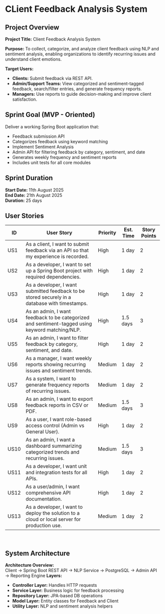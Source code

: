 # CLient Feedback Analysis System
## Project Overview
**Project Title:** Client Feedback Analysis System <br>

**Purpose:** To collect, categorize, and analyze client feedback using NLP and sentiment analysis, enabling organizations to identify recurring issues and understand client emotions. <br> 

**Target Users:** <br>
- **Clients:** Submit feedback via REST API. <br>
- **Admin/Support Teams:** View categorized and sentiment-tagged feedback, search/filter entries, and generate frequency reports. <br>
- **Managers:** Use reports to guide decision-making and improve client satisfaction. <br>

## Sprint Goal (MVP - Oriented) <br>
Deliver a working Spring Boot application that:
- Feedback submission API
- Categorizes feedback using keyword matching
- Implement Sentiment Analysis
- Admin API for filtering feedback by category, sentiment, and date
- Generates weekly frequency and sentiment reports
- Includes unit tests for all core modules

## Sprint Duration <br>
**Start Date:** 11th August 2025 <br>
**End Date:** 21th August 2025 <br>
**Duration:** 25 days <br>

## User Stories <br> 
| ID   | User Story                                                                                          | Priority | Est. Time | Story Points  |
|------|-----------------------------------------------------------------------------------------------------|----------|-----------|---------------|
| US1  | As a client, I want to submit feedback via an API so that my experience is recorded.                | High     | 1 day     | 2             |
| US2  | As a developer, I want to set up a Spring Boot project with required dependencies.                  | High     | 1 day     | 2             |
| US3  | As a developer, I want submitted feedback to be stored securely in a database with timestamps.      | High     | 1 day     | 2             |
| US4  | As an admin, I want feedback to be categorized and sentiment-tagged using keyword matching/NLP.     | High     | 1.5 days  | 3             |
| US5  | As an admin, I want to filter feedback by category, sentiment, and date.                            | High     | 1 day     | 2             |
| US6  | As a manager, I want weekly reports showing recurring issues and sentiment trends.                  | Medium   | 1 day     | 2             |
| US7  | As a system, I want to generate frequency reports of recurring issues.                              | Medium   | 1 day     | 2             |
| US8  | As an admin, I want to export feedback reports in CSV or PDF.                                       | Medium   | 1.5 days  | 3             |
| US9  | As a user, I want role-based access control (Admin vs General User).                                | High     | 1 day     | 2             |
| US10 | As an admin, I want a dashboard summarizing categorized trends and recurring issues.                | Medium   | 1.5 days  | 3             |
| US11 | As a developer, I want unit and integration tests for all APIs.                                     | High     | 1 day     | 2             |
| US12 | As a user/admin, I want comprehensive API documentation.                                            | High     | 1 day     | 2             |
| US13 | As a developer, I want to deploy the solution to a cloud or local server for production use.        | Medium   | 1 day     | 2             |
<br>

## System Architecture <br>
**Architecture Overview:** <br>
Client -> Spring Boot REST API -> NLP Service -> PostgreSQL -> Admin API -> Reporting Engine
**Layers:** <br>
- **Controller Layer:** Handles HTTP requests <br>
- **Service Layer:** Business logic for feedback processing <br>
- **Repository Layer:** JPA-based DB operations <br>
- **Model Layer:** Entity classes for Feedback and Client <br>
- **Utility Layer:** NLP and sentiment analysis helpers <br>

